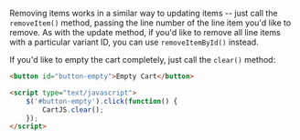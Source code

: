 Removing items works in a similar way to updating items -- just call the `removeItem()` method, passing the line number of the line item you'd like to remove.
As with the update method, if you'd like to remove all line items with a particular variant ID, you can use `removeItemById()` instead.

If you'd like to empty the cart completely, just call the `clear()` method:

```html
<button id="button-empty">Empty Cart</button>

<script type="text/javascript">
    $('#button-empty').click(function() {
        CartJS.clear();
    });
</script>
```
